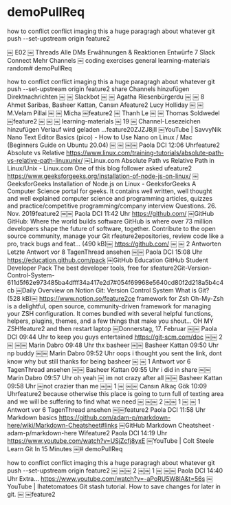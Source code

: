 # demoPullReq

how to conflict conflict
imaging this a huge paragragh about whatever   git push --set-upstream origin feature2


￼
E02
￼
Threads
Alle DMs
Erwähnungen & Reaktionen
Entwürfe
7
Slack Connect
Mehr
Channels
￼
coding
exercises
general
learning-materials
random# demoPullReq

how to conflict conflict
imaging this a huge paragragh about whatever   git push --set-upstream origin feature2
share
Channels hinzufügen
Direktnachrichten
￼
￼
Slackbot
￼
￼
Agatha Riesenbürgerdu
￼
￼
8
Ahmet Saribas, Basheer Kattan, Cansın Afeature2
Lucy Holliday
￼
￼
M.Velam Pillai
￼
￼
Micha
￼feature2
￼
Thanh Le
￼
￼
Thomas Soldwedel
￼feature2
￼
￼
￼
learning-materials
￼
19
￼
Channel-Lesezeichen hinzufügen
Verlauf wird geladen ...feature20ZJZJ8jlI
￼YouTube | SavvyNik
Nano Text Editor Basics (pico) - How to Use Nano on Linux / Mac (Beginners Guide on Ubuntu 20.04) ￼
￼
￼￼
Paola DCI  12:06 Uhrfeature2
Absolute vs Relative
https://www.linux.com/training-tutorials/absolute-path-vs-relative-path-linuxunix/
￼Linux.com
Absolute Path vs Relative Path in Linux/Unix - Linux.com
One of this blog follower asked ufeature2
https://www.geeksforgeeks.org/installation-of-node-js-on-linux/
￼GeeksforGeeks
Installation of Node.js on Linux - GeeksforGeeks
A Computer Science portal for geeks. It contains well written, well thought and well explained computer science and programming articles, quizzes and practice/competitive programming/company interview Questions.
26. Nov. 2019feature2
￼￼
Paola DCI  11:42 Uhr
https://github.com/
￼GitHub
GitHub: Where the world builds software
GitHub is where over 73 million developers shape the future of software, together. Contribute to the open source community, manage your Git rfeature2epositories, review code like a pro, track bugs and feat... (490 kB)￼
https://github.com/
￼
￼
2 Antworten
Letzte Antwort vor 8 TagenThread ansehen
￼￼
Paola DCI  15:08 Uhr
https://education.github.com/pack
￼GitHub Education
GitHub Student Developer Pack
The best developer tools, free for sfeature2Git-Version-Control-System-611d5f62e973485ba4dfff34a417e2d7#054f69968e5640cd80f2d218a5b4c4cb
￼Daily Overview on Notion
Git: Version Control System
What is Git? (528 kB)￼
https://www.notion.so/feature2ce framework for Zsh
Oh-My-Zsh is a delightful, open source, community-driven framework for managing your ZSH configuration. It comes bundled with several helpful functions, helpers, plugins, themes, and a few things that make you shout... OH MY ZSH!feature2
and then restart laptop
￼Donnerstag, 17. Februar
￼￼
Paola DCI  09:44 Uhr
to keep you guys entertained https://git-scm.com/doc
￼￼
2
￼
￼￼
Marin Dabro  09:48 Uhr
thx basheer
￼￼
Basheer Kattan  09:50 Uhr
np buddy
￼￼
Marin Dabro  09:52 Uhr
oops i thought you sent the link, dont know why but still thanks for being basheer ￼
￼
1 Antwort
vor 6 TagenThread ansehen
￼￼
Basheer Kattan  09:55 Uhr
i did in share
￼￼
Marin Dabro  09:57 Uhr
oh yeah ￼ im not crazy after all
￼￼
Basheer Kattan  09:58 Uhr
￼not crazier than me
￼￼
1
￼
￼￼
Cansın Alkaç Gök  10:09 Uhrfeature2 because otherwise this place is going to turn full of texting area and we will be suffering to find what we need ￼
￼￼
2
￼￼
1
￼
￼
1 Antwort
vor 6 TagenThread ansehen
￼￼feature2
Paola DCI  11:58 Uhr
Markdown basics
https://github.com/adam-p/markdown-here/wiki/Markdown-Cheatsheet#links
￼GitHub
Markdown Cheatsheet · adam-p/markdown-here Wifeature2
Paola DCI  14:19 Uhr
https://www.youtube.com/watch?v=USjZcfj8yxE
￼YouTube | Colt Steele
Learn Git In 15 Minutes ￼# demoPullReq

how to conflict conflict
imaging this a huge paragragh about whatever   git push --set-upstream origin feature2
￼
￼￼
2
￼￼
1
￼
￼￼
Paola DCI  14:40 Uhr
Extra... https://www.youtube.com/watch?v=-aPoRU5W8lA&t=56s
￼YouTube | Ihatetomatoes
Git stash tutorial. How to save changes for later in git. ￼
￼feature2